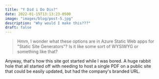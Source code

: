 ```yaml
---
title: "Y Did i Do Dis?"
date: 2022-01-15T13:13:23-0500
image: "images/blog/post-5.jpg"
description: "Why would I make this???"
draft: false
---
```


> Hmm, I wonder what these options are in Azure Static Web apps for "Static Site Generators"? Is it like some sort of WYSIWYG or something like that?

Anyway, that's how this site got started while I was bored. A huge rabbit hole that all started off with needing to host a single PDF on a public site that could be easily updated, but had the company's branded URL.